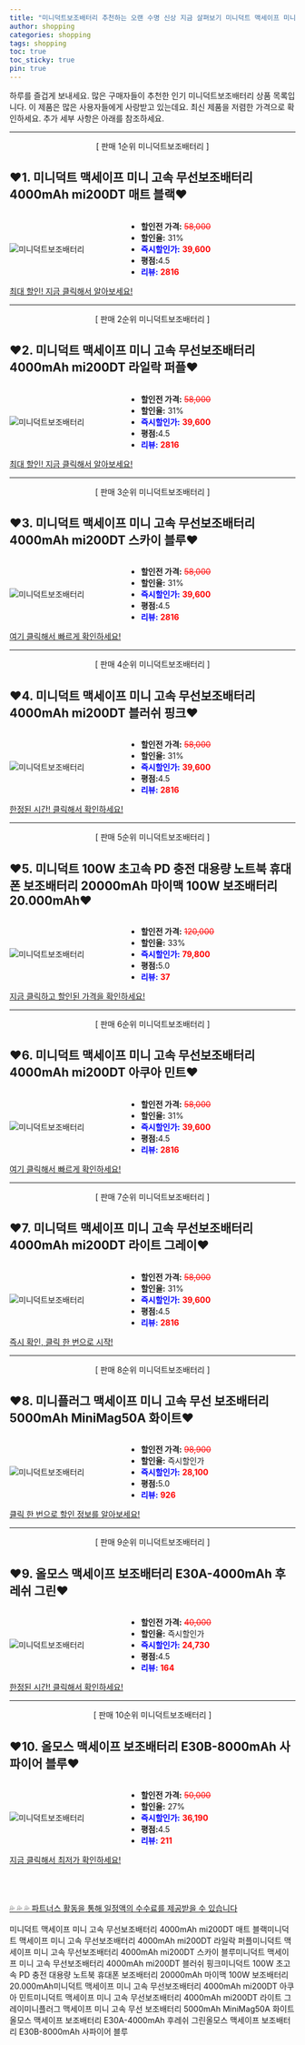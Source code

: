 ```yaml
---
title: "미니덕트보조배터리 추천하는 오랜 수명 신상 지금 살펴보기 미니덕트 맥세이프 미니 고속 무선보조배터리"
author: shopping
categories: shopping
tags: shopping
toc: true
toc_sticky: true
pin: true
---
```

하루를 즐겁게 보내세요. 많은 구매자들이 추천한 인기 미니덕트보조배터리 상품 목록입니다. 이 제품은 많은 사용자들에게 사랑받고 있는데요. 최신 제품을 저렴한 가격으로 확인하세요. 추가 세부 사항은 아래를 참조하세요.

---
<p class="toplist" style="margin: 0 auto; display: block; width: fit-content;">[ 판매 1순위 미니덕트보조배터리 ]</p>

<h2><strong>❤️1. 미니덕트 맥세이프 미니 고속 무선보조배터리 4000mAh mi200DT 매트 블랙❤️</strong></h2>

<div style="display: flex; align-items: center;">
    <div style="flex: 0.4;">
        <img src="https://thumbnail7.coupangcdn.com/thumbnails/remote/230x230ex/image/vendor_inventory/5135/1f9152b514e1b1d393b8d10707a6cc83050075d039e44a7b372b4f54baf2.jpg" alt="미니덕트보조배터리" style="max-width: 100%;">
    </div>
    <div style="flex: 0.6; margin-left: 10px;">
        <ul>
            <li><strong>할인전 가격:</strong> <del style="color: red;">58,000</del></li>
            <li><strong>할인율:</strong> 31%</li>
            <li><span style='color:blue'><strong>즉시할인가:</strong></span> <span style='color:red'><strong>39,600</strong></span></li>
            <li><strong>평점:</strong>4.5</li>
            <li><span style='color:blue'><strong>리뷰:</strong></span> <span style='color:red'><strong>2816</strong></span></li>
        </ul>
    </div>
</div>
<div class="center">
    <a href="https://William4Davisa.github.io?lptag=AF9450613&subid=githubio&pageKey=6825202576&traceid=V0-153&itemId=16188653223&vendorItemId=86400229538" class="myButton">
        최대 할인! 지금 클릭해서 알아보세요!
    </a>
</div>


---
<p class="toplist" style="margin: 0 auto; display: block; width: fit-content;">[ 판매 2순위 미니덕트보조배터리 ]</p>

<h2><strong>❤️2. 미니덕트 맥세이프 미니 고속 무선보조배터리 4000mAh mi200DT 라일락 퍼플❤️</strong></h2>

<div style="display: flex; align-items: center;">
    <div style="flex: 0.4;">
        <img src="https://thumbnail8.coupangcdn.com/thumbnails/remote/230x230ex/image/vendor_inventory/76e7/cc40820cd9c22cfe8e7d3f1e7bfd0567e51dd19d5876c9ed17c27596b64c.png" alt="미니덕트보조배터리" style="max-width: 100%;">
    </div>
    <div style="flex: 0.6; margin-left: 10px;">
        <ul>
            <li><strong>할인전 가격:</strong> <del style="color: red;">58,000</del></li>
            <li><strong>할인율:</strong> 31%</li>
            <li><span style='color:blue'><strong>즉시할인가:</strong></span> <span style='color:red'><strong>39,600</strong></span></li>
            <li><strong>평점:</strong>4.5</li>
            <li><span style='color:blue'><strong>리뷰:</strong></span> <span style='color:red'><strong>2816</strong></span></li>
        </ul>
    </div>
</div>
<div class="center">
    <a href="https://William4Davisa.github.io?lptag=AF9450613&subid=githubio&pageKey=6825202576&traceid=V0-153&itemId=19059420812&vendorItemId=86400229505" class="myButton">
        최대 할인! 지금 클릭해서 알아보세요!
    </a>
</div>


---
<p class="toplist" style="margin: 0 auto; display: block; width: fit-content;">[ 판매 3순위 미니덕트보조배터리 ]</p>

<h2><strong>❤️3. 미니덕트 맥세이프 미니 고속 무선보조배터리 4000mAh mi200DT 스카이 블루❤️</strong></h2>

<div style="display: flex; align-items: center;">
    <div style="flex: 0.4;">
        <img src="https://thumbnail8.coupangcdn.com/thumbnails/remote/230x230ex/image/vendor_inventory/e738/cc2e15ec6567b94ab0b6d33c24f7641e05595d21d61b318189a33199be2f.png" alt="미니덕트보조배터리" style="max-width: 100%;">
    </div>
    <div style="flex: 0.6; margin-left: 10px;">
        <ul>
            <li><strong>할인전 가격:</strong> <del style="color: red;">58,000</del></li>
            <li><strong>할인율:</strong> 31%</li>
            <li><span style='color:blue'><strong>즉시할인가:</strong></span> <span style='color:red'><strong>39,600</strong></span></li>
            <li><strong>평점:</strong>4.5</li>
            <li><span style='color:blue'><strong>리뷰:</strong></span> <span style='color:red'><strong>2816</strong></span></li>
        </ul>
    </div>
</div>
<div class="center">
    <a href="https://William4Davisa.github.io?lptag=AF9450613&subid=githubio&pageKey=6825202576&traceid=V0-153&itemId=16188653227&vendorItemId=86400229572" class="myButton">
        여기 클릭해서 빠르게 확인하세요!
    </a>
</div>


---
<p class="toplist" style="margin: 0 auto; display: block; width: fit-content;">[ 판매 4순위 미니덕트보조배터리 ]</p>

<h2><strong>❤️4. 미니덕트 맥세이프 미니 고속 무선보조배터리 4000mAh mi200DT 블러쉬 핑크❤️</strong></h2>

<div style="display: flex; align-items: center;">
    <div style="flex: 0.4;">
        <img src="https://thumbnail7.coupangcdn.com/thumbnails/remote/230x230ex/image/vendor_inventory/d804/8e0aa4324d7320462f9872df3859108a2de8d261cdf0777d5a65360b28d8.png" alt="미니덕트보조배터리" style="max-width: 100%;">
    </div>
    <div style="flex: 0.6; margin-left: 10px;">
        <ul>
            <li><strong>할인전 가격:</strong> <del style="color: red;">58,000</del></li>
            <li><strong>할인율:</strong> 31%</li>
            <li><span style='color:blue'><strong>즉시할인가:</strong></span> <span style='color:red'><strong>39,600</strong></span></li>
            <li><strong>평점:</strong>4.5</li>
            <li><span style='color:blue'><strong>리뷰:</strong></span> <span style='color:red'><strong>2816</strong></span></li>
        </ul>
    </div>
</div>
<div class="center">
    <a href="https://William4Davisa.github.io?lptag=AF9450613&subid=githubio&pageKey=6825202576&traceid=V0-153&itemId=16188653228&vendorItemId=86400229563" class="myButton">
        한정된 시간! 클릭해서 확인하세요!
    </a>
</div>


---
<p class="toplist" style="margin: 0 auto; display: block; width: fit-content;">[ 판매 5순위 미니덕트보조배터리 ]</p>

<h2><strong>❤️5. 미니덕트 100W 초고속 PD 충전 대용량 노트북 휴대폰 보조배터리 20000mAh 마이맥 100W 보조배터리 20.000mAh❤️</strong></h2>

<div style="display: flex; align-items: center;">
    <div style="flex: 0.4;">
        <img src="https://thumbnail8.coupangcdn.com/thumbnails/remote/230x230ex/image/vendor_inventory/d4e4/2ea79fd5284c2c919795f7cbcf6e26d424db9ad021547572d94e7be4c0d7.jpg" alt="미니덕트보조배터리" style="max-width: 100%;">
    </div>
    <div style="flex: 0.6; margin-left: 10px;">
        <ul>
            <li><strong>할인전 가격:</strong> <del style="color: red;">120,000</del></li>
            <li><strong>할인율:</strong> 33%</li>
            <li><span style='color:blue'><strong>즉시할인가:</strong></span> <span style='color:red'><strong>79,800</strong></span></li>
            <li><strong>평점:</strong>5.0</li>
            <li><span style='color:blue'><strong>리뷰:</strong></span> <span style='color:red'><strong>37</strong></span></li>
        </ul>
    </div>
</div>
<div class="center">
    <a href="https://William4Davisa.github.io?lptag=AF9450613&subid=githubio&pageKey=8032206918&traceid=V0-153&itemId=22462796767&vendorItemId=89505949835" class="myButton">
        지금 클릭하고 할인된 가격을 확인하세요!
    </a>
</div>


---
<p class="toplist" style="margin: 0 auto; display: block; width: fit-content;">[ 판매 6순위 미니덕트보조배터리 ]</p>

<h2><strong>❤️6. 미니덕트 맥세이프 미니 고속 무선보조배터리 4000mAh mi200DT 아쿠아 민트❤️</strong></h2>

<div style="display: flex; align-items: center;">
    <div style="flex: 0.4;">
        <img src="https://thumbnail9.coupangcdn.com/thumbnails/remote/230x230ex/image/vendor_inventory/0078/abd27d1807eb53bf2fffaeaf4cb9accfe0f5c195ace09c1661d2a0394e3b.png" alt="미니덕트보조배터리" style="max-width: 100%;">
    </div>
    <div style="flex: 0.6; margin-left: 10px;">
        <ul>
            <li><strong>할인전 가격:</strong> <del style="color: red;">58,000</del></li>
            <li><strong>할인율:</strong> 31%</li>
            <li><span style='color:blue'><strong>즉시할인가:</strong></span> <span style='color:red'><strong>39,600</strong></span></li>
            <li><strong>평점:</strong>4.5</li>
            <li><span style='color:blue'><strong>리뷰:</strong></span> <span style='color:red'><strong>2816</strong></span></li>
        </ul>
    </div>
</div>
<div class="center">
    <a href="https://William4Davisa.github.io?lptag=AF9450613&subid=githubio&pageKey=6825202576&traceid=V0-153&itemId=16188653229&vendorItemId=86400229518" class="myButton">
        여기 클릭해서 빠르게 확인하세요!
    </a>
</div>


---
<p class="toplist" style="margin: 0 auto; display: block; width: fit-content;">[ 판매 7순위 미니덕트보조배터리 ]</p>

<h2><strong>❤️7. 미니덕트 맥세이프 미니 고속 무선보조배터리 4000mAh mi200DT 라이트 그레이❤️</strong></h2>

<div style="display: flex; align-items: center;">
    <div style="flex: 0.4;">
        <img src="https://thumbnail7.coupangcdn.com/thumbnails/remote/230x230ex/image/vendor_inventory/1f78/bbb8fa69376d9c8d51e5d912cd6a5920c4a2fb521475a948666d657652c8.png" alt="미니덕트보조배터리" style="max-width: 100%;">
    </div>
    <div style="flex: 0.6; margin-left: 10px;">
        <ul>
            <li><strong>할인전 가격:</strong> <del style="color: red;">58,000</del></li>
            <li><strong>할인율:</strong> 31%</li>
            <li><span style='color:blue'><strong>즉시할인가:</strong></span> <span style='color:red'><strong>39,600</strong></span></li>
            <li><strong>평점:</strong>4.5</li>
            <li><span style='color:blue'><strong>리뷰:</strong></span> <span style='color:red'><strong>2816</strong></span></li>
        </ul>
    </div>
</div>
<div class="center">
    <a href="https://William4Davisa.github.io?lptag=AF9450613&subid=githubio&pageKey=6825202576&traceid=V0-153&itemId=16188653226&vendorItemId=86400229552" class="myButton">
        즉시 확인, 클릭 한 번으로 시작!
    </a>
</div>


---
<p class="toplist" style="margin: 0 auto; display: block; width: fit-content;">[ 판매 8순위 미니덕트보조배터리 ]</p>

<h2><strong>❤️8. 미니플러그 맥세이프 미니 고속 무선 보조배터리 5000mAh MiniMag50A 화이트❤️</strong></h2>

<div style="display: flex; align-items: center;">
    <div style="flex: 0.4;">
        <img src="https://thumbnail8.coupangcdn.com/thumbnails/remote/230x230ex/image/vendor_inventory/b999/9fd88d0f459e49d3e4e3eb14404251c7b92928ef491e3d54e3f529e0d09c.png" alt="미니덕트보조배터리" style="max-width: 100%;">
    </div>
    <div style="flex: 0.6; margin-left: 10px;">
        <ul>
            <li><strong>할인전 가격:</strong> <del style="color: red;">98,900</del></li>
            <li><strong>할인율:</strong> 즉시할인가</li>
            <li><span style='color:blue'><strong>즉시할인가:</strong></span> <span style='color:red'><strong>28,100</strong></span></li>
            <li><strong>평점:</strong>5.0</li>
            <li><span style='color:blue'><strong>리뷰:</strong></span> <span style='color:red'><strong>926</strong></span></li>
        </ul>
    </div>
</div>
<div class="center">
    <a href="https://William4Davisa.github.io?lptag=AF9450613&subid=githubio&pageKey=8147174753&traceid=V0-153&itemId=23170258758&vendorItemId=90203023251" class="myButton">
        클릭 한 번으로 할인 정보를 알아보세요!
    </a>
</div>


---
<p class="toplist" style="margin: 0 auto; display: block; width: fit-content;">[ 판매 9순위 미니덕트보조배터리 ]</p>

<h2><strong>❤️9. 올모스 맥세이프 보조배터리 E30A-4000mAh 후레쉬 그린❤️</strong></h2>

<div style="display: flex; align-items: center;">
    <div style="flex: 0.4;">
        <img src="https://thumbnail7.coupangcdn.com/thumbnails/remote/230x230ex/image/vendor_inventory/0a0c/2292589533d6e3cf7d55915bad6b5bf6325a1e6984907b5983f28c9a426f.jpg" alt="미니덕트보조배터리" style="max-width: 100%;">
    </div>
    <div style="flex: 0.6; margin-left: 10px;">
        <ul>
            <li><strong>할인전 가격:</strong> <del style="color: red;">40,000</del></li>
            <li><strong>할인율:</strong> 즉시할인가</li>
            <li><span style='color:blue'><strong>즉시할인가:</strong></span> <span style='color:red'><strong>24,730</strong></span></li>
            <li><strong>평점:</strong>4.5</li>
            <li><span style='color:blue'><strong>리뷰:</strong></span> <span style='color:red'><strong>164</strong></span></li>
        </ul>
    </div>
</div>
<div class="center">
    <a href="https://William4Davisa.github.io?lptag=AF9450613&subid=githubio&pageKey=7828994277&traceid=V0-153&itemId=18444987524&vendorItemId=85585970082" class="myButton">
        한정된 시간! 클릭해서 확인하세요!
    </a>
</div>


---
<p class="toplist" style="margin: 0 auto; display: block; width: fit-content;">[ 판매 10순위 미니덕트보조배터리 ]</p>

<h2><strong>❤️10. 올모스 맥세이프 보조배터리 E30B-8000mAh 사파이어 블루❤️</strong></h2>

<div style="display: flex; align-items: center;">
    <div style="flex: 0.4;">
        <img src="https://thumbnail6.coupangcdn.com/thumbnails/remote/230x230ex/image/vendor_inventory/87b9/b3f54ec3517720be1ec817b09ff88e9af7e7c8d6ef2af1339924adeea843.png" alt="미니덕트보조배터리" style="max-width: 100%;">
    </div>
    <div style="flex: 0.6; margin-left: 10px;">
        <ul>
            <li><strong>할인전 가격:</strong> <del style="color: red;">50,000</del></li>
            <li><strong>할인율:</strong> 27%</li>
            <li><span style='color:blue'><strong>즉시할인가:</strong></span> <span style='color:red'><strong>36,190</strong></span></li>
            <li><strong>평점:</strong>4.5</li>
            <li><span style='color:blue'><strong>리뷰:</strong></span> <span style='color:red'><strong>211</strong></span></li>
        </ul>
    </div>
</div>
<div class="center">
    <a href="https://William4Davisa.github.io?lptag=AF9450613&subid=githubio&pageKey=7250963792&traceid=V0-153&itemId=18444987531&vendorItemId=85585970114" class="myButton">
        지금 클릭해서 최저가 확인하세요!
    </a>
</div>

<br><br><br>[💦 💦 💦 파트너스 활동을 통해 일정액의 수수료를 제공받을 수 있습니다](https://link.coupang.com/a/bcpT2c)<br><br>미니덕트 맥세이프 미니 고속 무선보조배터리 4000mAh mi200DT 매트 블랙미니덕트 맥세이프 미니 고속 무선보조배터리 4000mAh mi200DT 라일락 퍼플미니덕트 맥세이프 미니 고속 무선보조배터리 4000mAh mi200DT 스카이 블루미니덕트 맥세이프 미니 고속 무선보조배터리 4000mAh mi200DT 블러쉬 핑크미니덕트 100W 초고속 PD 충전 대용량 노트북 휴대폰 보조배터리 20000mAh 마이맥 100W 보조배터리 20.000mAh미니덕트 맥세이프 미니 고속 무선보조배터리 4000mAh mi200DT 아쿠아 민트미니덕트 맥세이프 미니 고속 무선보조배터리 4000mAh mi200DT 라이트 그레이미니플러그 맥세이프 미니 고속 무선 보조배터리 5000mAh MiniMag50A 화이트올모스 맥세이프 보조배터리 E30A-4000mAh 후레쉬 그린올모스 맥세이프 보조배터리 E30B-8000mAh 사파이어 블루